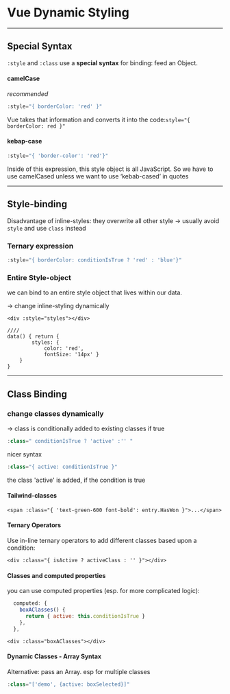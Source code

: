 # Vue Dynamic Styling



------



## Special Syntax

`:style` and `:class` use a **special syntax** for binding: feed an Object.

#### camelCase

*recommended*

```js
:style="{ borderColor: 'red' }"
```

Vue takes that information and converts it into the code:`style="{ borderColor: red }"`

#### kebap-case

```js
:style="{ 'border-color': 'red'}"
```

Inside of this expression, this style object is all JavaScript. So we have to use camelCased unless we want to use ‘kebab-cased’ in quotes

------

## Style-binding

Disadvantage of inline-styles: they overwrite all other style -> usually avoid `style` and use `class` instead

### Ternary expression

```js
:style="{ borderColor: conditionIsTrue ? 'red' : 'blue'}"
```

### Entire Style-object

we can bind to an entire style object that lives within our data.

-> change inline-styling dynamically

```vue
<div :style="styles"></div>

//// 
data() { return { 
		styles: { 
			color: 'red', 
			fontSize: '14px' }
	} 
}
```

------

## Class Binding

### change classes dynamically

-> class is conditionally added to existing classes if true

```js
:class=" conditionIsTrue ? 'active' :'' "
```

nicer syntax

```js
:class="{ active: conditionIsTrue }"
```

the class 'active' is added, if the condition is true

#### Tailwind-classes

```vue
<span :class="{ 'text-green-600 font-bold': entry.HasWon }">...</span>
```

#### Ternary Operators

Use in-line ternary operators to add different classes based upon a condition:

```vue
<div :class="{ isActive ? activeClass : '' }"></div>
```

#### Classes and computed properties

you can use computed properties (esp. for more complicated logic):

```js
  computed: {
    boxAClasses() {
      return { active: this.conditionIsTrue }
    },
  },
```

```vue
<div :class="boxAClasses"></div>
```

#### Dynamic Classes - Array Syntax

Alternative: pass an Array. esp for multiple classes

```js
:class="['demo', {active: boxSelected}]"
```

